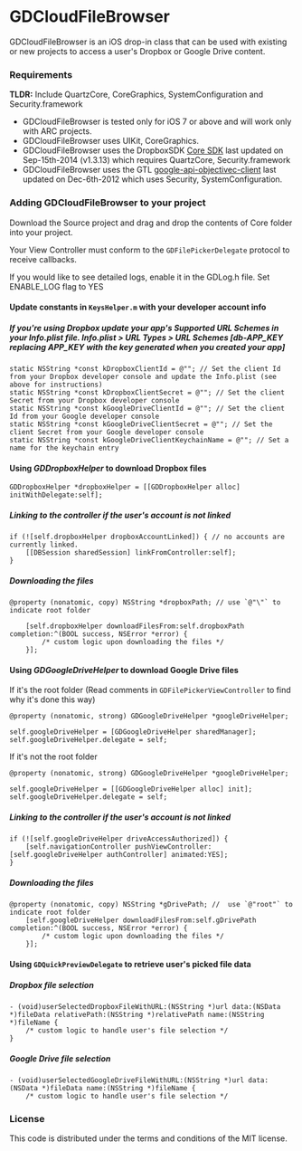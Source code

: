 # GDCloudFileBrowser

GDCloudFileBrowser is an iOS drop-in class that can be used with existing or new projects to access a user's Dropbox or Google Drive content.

### Requirements

**TLDR:** Include QuartzCore, CoreGraphics, SystemConfiguration and Security.framework

* GDCloudFileBrowser is tested only for iOS 7 or above and will work only with ARC projects.
* GDCloudFileBrowser uses UIKit, CoreGraphics.
* GDCloudFileBrowser uses the DropboxSDK [Core SDK](https://www.dropbox.com/developers/downloads/sdks/core/ios/dropbox-ios-sdk-1.3.13.zip) last updated on Sep-15th-2014 (v1.3.13) which requires QuartzCore, Security.framework
* GDCloudFileBrowser uses the GTL [google-api-objectivec-client](http://google-api-objectivec-client.googlecode.com/svn/trunk/) last updated on Dec-6th-2012 which uses Security, SystemConfiguration.

### Adding GDCloudFileBrowser to your project

Download the Source project and drag and drop the contents of Core folder into your project.

Your View Controller must conform to the `GDFilePickerDelegate` protocol to receive callbacks.

If you would like to see detailed logs, enable it in the GDLog.h file. Set ENABLE_LOG flag to YES

#### Update constants in `KeysHelper.m` with your developer account info
##### If you're using Dropbox update your app's Supported URL Schemes in your Info.plist file. Info.plist > URL Types > URL Schemes [db-APP_KEY replacing APP_KEY with the key generated when you created your app]
```
static NSString *const kDropboxClientId = @""; // Set the client Id from your Dropbox developer console and update the Info.plist (see above for instructions)
static NSString *const kDropboxClientSecret = @""; // Set the client Secret from your Dropbox developer console
static NSString *const kGoogleDriveClientId = @""; // Set the client Id from your Google developer console
static NSString *const kGoogleDriveClientSecret = @""; // Set the client Secret from your Google developer console
static NSString *const kGoogleDriveClientKeychainName = @""; // Set a name for the keychain entry
```

#### Using *GDDropboxHelper* to download Dropbox files
```
GDDropboxHelper *dropboxHelper = [[GDDropboxHelper alloc] initWithDelegate:self];
```

##### Linking to the controller if the user's account is not linked
```
if (![self.dropboxHelper dropboxAccountLinked]) { // no accounts are currently linked.
    [[DBSession sharedSession] linkFromController:self];
} 
```

##### Downloading the files
```
@property (nonatomic, copy) NSString *dropboxPath; // use `@"\"` to indicate root folder

    [self.dropboxHelper downloadFilesFrom:self.dropboxPath completion:^(BOOL success, NSError *error) {
        /* custom logic upon downloading the files */
    }];
```


#### Using *GDGoogleDriveHelper* to download Google Drive files

If it's the root folder (Read comments in `GDFilePickerViewController` to find why it's done this way)
```
@property (nonatomic, strong) GDGoogleDriveHelper *googleDriveHelper;

self.googleDriveHelper = [GDGoogleDriveHelper sharedManager];
self.googleDriveHelper.delegate = self;
```
If it's not the root folder
```
@property (nonatomic, strong) GDGoogleDriveHelper *googleDriveHelper;

self.googleDriveHelper = [[GDGoogleDriveHelper alloc] init];
self.googleDriveHelper.delegate = self;
```

##### Linking to the controller if the user's account is not linked
```
if (![self.googleDriveHelper driveAccessAuthorized]) {
    [self.navigationController pushViewController:[self.googleDriveHelper authController] animated:YES];
}
```

##### Downloading the files
```
@property (nonatomic, copy) NSString *gDrivePath; //  use `@"root"` to indicate root folder
    [self.googleDriveHelper downloadFilesFrom:self.gDrivePath completion:^(BOOL success, NSError *error) {
        /* custom logic upon downloading the files */
    }];
```

#### Using `GDQuickPreviewDelegate` to retrieve user's picked file data

##### Dropbox file selection
```
- (void)userSelectedDropboxFileWithURL:(NSString *)url data:(NSData *)fileData relativePath:(NSString *)relativePath name:(NSString *)fileName {
    /* custom logic to handle user's file selection */
}
```

##### Google Drive file selection
```
- (void)userSelectedGoogleDriveFileWithURL:(NSString *)url data:(NSData *)fileData name:(NSString *)fileName {
    /* custom logic to handle user's file selection */
```

### License
This code is distributed under the terms and conditions of the MIT license. 

